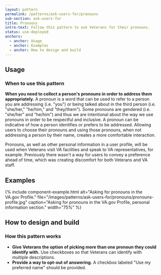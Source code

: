 ```yaml
---
layout: pattern
permalink: /patterns/ask-users-for/pronouns
sub-section: ask-users-for
title: Pronouns
intro-text: Follow this pattern to ask Veterans for their pronouns. 
status: use-deployed
anchors:
  - anchor: Usage
  - anchor: Examples
  - anchor: How to design and build
---
```


## Usage

### When to use this pattern

**When you need to collect a person's pronouns in order to address them appropriately.** A pronoun is a word that can be used to refer to a person you are addressing (i.e. "you") or being talked about in the third person (i.e. "she/her," "he/him," and "they/them"). Some pronouns are gendered (i.e. "she/her" and "he/him") and thus we are intentional about the way we use pronouns in order to be respectful and inclusive. A pronoun can be indicative of how a person identifies or prefers to be addressed. Allowing users to choose their pronouns and using those pronouns, when not addressing a person by their name, creates a more comfortable interaction.

Pronouns, as well as other personal information in a user profile, will be used when Veterans visit VA facilities and speak to VA representatives, for example. Previously there wasn't a way for users to convey a preference ahead of time, which was creating discomfort for both Veterans and VA staff.

## Examples

{% include component-example.html alt="Asking for pronouns in the VA.gov Profile." file="/images/patterns/ask-users-for/pronouns/pronouns-profile.jpg" caption="Asking for pronouns in the VA.gov Profile, personal information section." width="75%" %}

## How to design and build 

### How this pattern works

* **Give Veterans the option of picking more than one pronoun they could identify with.** Use checkboxes so that Veterans can identify with multiple descriptions.
* **Provide a way to opt-out of answering.** A checkbox labeled "Use my preferred name" should be provided.